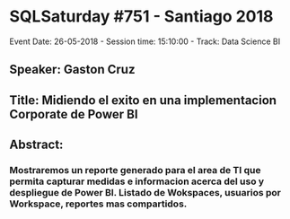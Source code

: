 # SQLSaturday #751 - Santiago 2018
Event Date: 26-05-2018 - Session time: 15:10:00 - Track: Data Science  BI
## Speaker: Gaston Cruz
## Title: Midiendo el exito en una implementacion Corporate de Power BI
## Abstract:
### Mostraremos un reporte generado para el area de TI que permita capturar medidas e informacion acerca del uso y despliegue de Power BI. Listado de Wokspaces, usuarios por Workspace, reportes mas compartidos.
